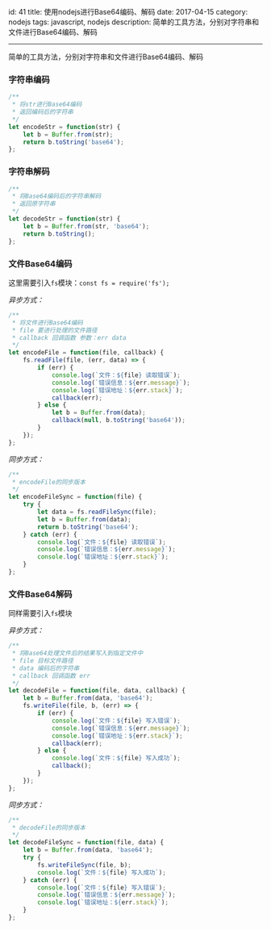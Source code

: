 id: 41
title: 使用nodejs进行Base64编码、解码
date: 2017-04-15
category: nodejs
tags: javascript, nodejs
description: 简单的工具方法，分别对字符串和文件进行Base64编码、解码

------
简单的工具方法，分别对字符串和文件进行Base64编码、解码

### 字符串编码
```javascript
/**
 * 将str进行Base64编码
 * 返回编码后的字符串
 */
let encodeStr = function(str) {
	let b = Buffer.from(str);
	return b.toString('base64');
};
```

### 字符串解码
```javascript
/**
 * 将Base64编码后的字符串解码
 * 返回原字符串
 */
let decodeStr = function(str) {
	let b = Buffer.from(str, 'base64');
	return b.toString();
};
```

### 文件Base64编码
这里需要引入`fs`模块：`const fs = require('fs');`

*异步方式：*
```javascript
/**
 * 将文件进行Base64编码
 * file 要进行处理的文件路径
 * callback 回调函数 参数：err data
 */
let encodeFile = function(file, callback) {
	fs.readFile(file, (err, data) => {
		if (err) {
			console.log(`文件：${file} 读取错误`);
			console.log(`错误信息：${err.message}`);
			console.log(`错误地址：${err.stack}`);
			callback(err);
		} else {
			let b = Buffer.from(data);
			callback(null, b.toString('base64'));
		}
	});
};
```

*同步方式：*
```javascript
/**
 * encodeFile的同步版本
 */
let encodeFileSync = function(file) {
	try {
		let data = fs.readFileSync(file);
		let b = Buffer.from(data);
		return b.toString('base64');
	} catch (err) {
		console.log(`文件：${file} 读取错误`);
		console.log(`错误信息：${err.message}`);
		console.log(`错误地址：${err.stack}`);
	}
};
```

### 文件Base64解码
同样需要引入`fs`模块

*异步方式：*
```javascript
/**
 * 将Base64处理文件后的结果写入到指定文件中
 * file 目标文件路径
 * data 编码后的字符串
 * callback 回调函数 err
 */
let decodeFile = function(file, data, callback) {
	let b = Buffer.from(data, 'base64');
	fs.writeFile(file, b, (err) => {
		if (err) {
			console.log(`文件：${file} 写入错误`);
			console.log(`错误信息：${err.message}`);
			console.log(`错误地址：${err.stack}`);
			callback(err);
		} else {
			console.log(`文件：${file} 写入成功`);
			callback();
		}
	});
};
```

*同步方式：*
```javascript
/**
 * decodeFile的同步版本
 */
let decodeFileSync = function(file, data) {
	let b = Buffer.from(data, 'base64');
	try {
		fs.writeFileSync(file, b);
		console.log(`文件：${file} 写入成功`);
	} catch (err) {
		console.log(`文件：${file} 写入错误`);
		console.log(`错误信息：${err.message}`);
		console.log(`错误地址：${err.stack}`);
	}
};
```
